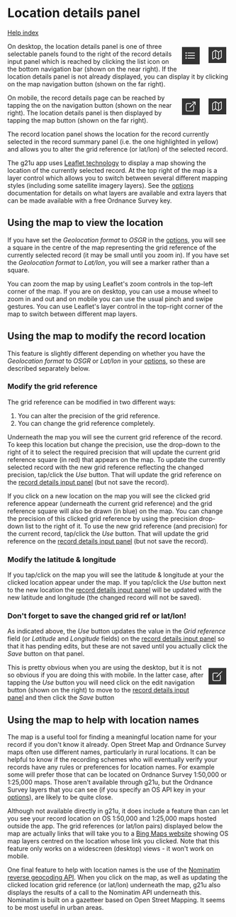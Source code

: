 # Location details panel

[Help index](/help.html?page=index)

<img src="/docs/images/nav-mapping.png" style="float: right; width: 40px; margin: 10px" /><img src="/docs/images/nav-list.png" style="float: right; width: 40px; margin: 10px" />On desktop, the location details panel is one of three selectable panels found to the right of the record details input panel which is reached by clicking the list icon on the bottom navigation bar (shown on the near right). If the location details panel is not already displayed, you can display it by clicking on the map navigation button (shown on the far right).

<img src="/docs/images/nav-mapping.png" style="float: right; width: 40px; margin: 10px" /><img src="/docs/images/nav-details.png" style="float: right; width: 40px; margin: 10px" />On mobile, the record details page can be reached by tapping the on the navigation button (shown on the near right). The location details panel is then displayed by tapping the map button (shown on the far right).

The record location panel shows the location for the record currently selected in the record summary panel (i.e. the one highlighted in yellow) and allows you to alter the grid reference (or lat/lon) of the selected record.

The g21u app uses [Leaflet technology](https://leafletjs.com/) to display a map showing the location of the currently selected record. At the top right of the map is a layer control which allows you to switch between several different mapping styles (including some satellite imagery layers). See the [options](/help.html?page=options) documentation for details on what layers are available and extra layers that can be made available with a free Ordnance Survey key.

## Using the map to view the location
If you have set the *Geolocation format* to *OSGR* in the [options](/help.html?page=options), you will see a square in the centre of the map representing the grid reference of the currently selected record (it may be small until you zoom in). If you have set the *Geolocation format* to *Lat/lon*, you will see a marker rather than a square.

You can zoom the map by using Leaflet's zoom controls in the top-left corner of the map. If you are on desktop, you can use a mouse wheel to zoom in and out and on mobile you can use the usual pinch and swipe gestures. You can use Leaflet's layer control in the top-right corner of the map to switch between different map layers.

## Using the map to modify the record location
This feature is slightly different depending on whether you have the *Geolocation format* to *OSGR* or *Lat/lon* in your [options](/help.html?page=options), so these are described separately below.

### Modify the grid reference
The grid reference can be modified in two different ways:
1. You can alter the precision of the grid reference.
2. You can change the grid reference completely.

Underneath the map you will see the current grid reference of the record. To keep this location but change the precision, use the drop-down to the right of it to select the required precision that will update the current grid reference square (in red) that appears on the map. To update the currently selected record with the new grid reference reflecting the changed precision, tap/click the *Use* button. That will update the grid reference on the [record details input panel](/help.html?page=record-details) (but not save the record).

If you click on a new location on the map you will see the clicked grid reference appear (underneath the current grid reference) and the grid reference square will also be drawn (in blue) on the map. You can change the precision of this clicked grid reference by using the precision drop-down list to the right of it. To use the new grid reference (and precision) for the current record, tap/click the *Use* button. That will update the grid reference on the [record details input panel](/help.html?page=record-details) (but not save the record).

### Modify the latitude & longitude
If you tap/click on the map you will see the latitude & longitude at your the clicked location appear under the map. If you tap/click the *Use* button next to the new location the [record details input panel](/help.html?page=record-details) will be updated with the new latitude and longitude (the changed record will not be saved).

### Don't forget to save the changed grid ref or lat/lon!
As indicated above, the *Use* button updates the value in the *Grid reference* field (or *Latitude* and *Longitude* fields) on the [record details input panel](/help.html?page=record-details) so that it has pending edits, but these are not saved until you actually click the *Save* button on that panel.

<img src="/docs/images/nav-edit.png" style="float: right; width: 40px; margin: 10px" />This is pretty obvious when you are using the desktop, but it is not so obvious if you are doing this with mobile. In the latter case, after tapping the *Use* button you will need click on the edit navigation button (shown on the right) to move to the [record details input panel](/help.html?page=record-details) and then click the *Save* button

## Using the map to help with location names
The map is a useful tool for finding a meaningful location name for your record if you don't know it already. Open Street Map and Ordnance Survey maps often use different names, particularly in rural locations. It can be helpful to know if the recording schemes who will eventually verify your records have any rules or preferences for location names. For example some will prefer those that can be located on Ordnance Survey 1:50,000 or 1:25,000 maps. Those aren't available through g21u, but the Ordnance Survey layers that you can see (if you specify an OS API key in your [options](/help.html?page=options)), are likely to be quite close.

Although not available directly in g21u, it does include a feature than can let you see your record location on OS 1:50,000 and 1:25,000 maps hosted outside the app. The grid references (or lat/lon pairs) displayed below the map are actually links that will take you to a [Bing Maps website](https://www.bing.com/maps) showing OS map layers centred on the location whose link you clicked. Note that this feature only works on a widescreen (desktop) views - it won't work on mobile.

One final feature to help with location names is the use of the [Nominatim reverse geocoding API](https://nominatim.org/release-docs/latest/api/Reverse/). When you click on the map, as well as updating the clicked location grid reference (or lat/lon) underneath the map, g21u also displays the results of a call to the Nominatim API underneath this. Nominatim is built on a gazetteer based on Open Street Mapping. It seems to be most useful in urban areas.

